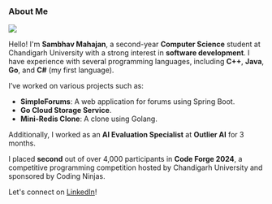 ### About Me  
![](https://komarev.com/ghpvc/?username=sambhavmahajan)  

Hello! I'm **Sambhav Mahajan**, a second-year **Computer Science** student at Chandigarh University with a strong interest in **software development**. I have experience with several programming languages, including **C++**, **Java**, **Go**, and **C#** (my first language).  

I’ve worked on various projects such as:  
- **SimpleForums**: A web application for forums using Spring Boot.  
- **Go Cloud Storage Service**.  
- **Mini-Redis Clone**: A clone using Golang.  

Additionally, I worked as an **AI Evaluation Specialist** at **Outlier AI** for 3 months.  

I placed **second** out of over 4,000 participants in **Code Forge 2024**, a competitive programming competition hosted by Chandigarh University and sponsored by Coding Ninjas.  

Let's connect on [LinkedIn](https://www.linkedin.com/in/sambhavmahajan)!
